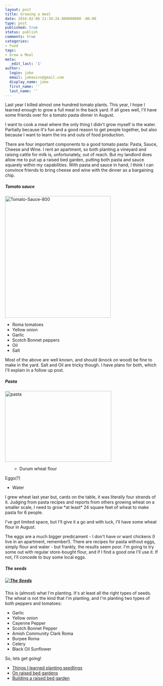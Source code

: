 ```yaml
---
layout: post
title: Growing a meal
date: 2016-02-06 21:34:24.000000000 -06:00
type: post
published: true
status: publish
comments: true
categories:
- Food
tags:
- Grow a Meal
meta:
  _edit_last: '1'
author:
  login: jake
  email: jakewins@gmail.com
  display_name: jake
  first_name: ''
  last_name: ''
---
```

<p>Last year I killed almost one hundred tomato plants. This year, I hope I learned enough to grow a full meal in the back yard. If all goes well, I'll have some friends over for a tomato pasta dinner in August.</p>
<p><!--more--></p>
<p>I want to cook a meal where the only thing I didn't grow myself is the water. Partially because it's fun and a good reason to get people together, but also because I want to learn the ins and outs of food production.</p>
<p>There are four important components to a good tomato pasta: Pasta, Sauce, Cheese and Wine. I rent an apartment, so both planting a vineyard and raising cattle for milk is, unfortunately, out of reach. But my landlord does allow me to put up a raised bed garden, putting both pasta and sauce squarely within my capabilities. With pasta and sauce in hand, I think I can convince friends to bring cheese and wine with the dinner as a bargaining chip.</p>
<h5>Tomato sauce</h5>
<p><a href="{{ site.baseurl }}/public/assets/Tomato-Sauce-800.jpg" rel="attachment wp-att-40"><img class="size-full wp-image-40 alignleft" src="{{ site.baseurl }}/public/assets/Tomato-Sauce-800.jpg" alt="Tomato-Sauce-800" width="348" height="400" /></a></p>
<ul>
<li>Roma tomatoes</li>
<li>Yellow onion</li>
<li>Garlic</li>
<li>Scotch Bonnet peppers</li>
<li>Oil</li>
<li>Salt</li>
</ul>
<p>Most of the above are well known, and should (knock on wood) be fine to make in the yard. Salt and Oil are tricky though. I have plans for both, which I'll explain in a follow up post.</p>
<h5>Pasta</h5>
<p><a href="{{ site.baseurl }}/public/assets/pasta.jpg" rel="attachment wp-att-41"><img class="size-full wp-image-41 alignright" src="{{ site.baseurl }}/public/assets/pasta.jpg" alt="pasta" width="350" height="233" /></a></p>
<ul>
<ul>
<li>Durum wheat flour</li>
</ul>
</ul>
<p>Eggs(?)</p>
<ul>
<li>Water</li>
</ul>
<p>I grew wheat last year but, cards on the table, it was literally four strands of it. Judging from pasta recipes and reports from others growing wheat on a smaller scale, I need to grow *at least* 24 square feet of wheat to make pasta for 6 people.</p>
<p>I've got limited space, but I'll give it a go and with luck, I'll have some wheat flour in August.</p>
<p>The eggs are a much bigger predicament - I don't have or want chickens (I live in an apartment, remember!). There are recipes for pasta without eggs, simply flour and water - but frankly, the results seem poor. I'm going to try some out with regular store-bought flour, and if I find a good one I'll use it. If not, I'll concede to buy some local eggs.</p>
<h5>The seeds</h5>
<h5><a href="{{ site.baseurl }}/public/assets/IMAG0773-cropped.jpg" rel="attachment wp-att-38"><img class="alignnone size-full wp-image-38" src="{{ site.baseurl }}/public/assets/IMAG0773-cropped.jpg" alt="The Seeds" /></a></h5>
<p>This is (almost) what I'm planting. It's at least all the right types of seeds. The wheat is not the kind that I'm planting, and I'm planting two types of both peppers and tomatoes:</p>
<ul>
<li>Garlic</li>
<li>Yellow onion</li>
<li>Cayenne Pepper</li>
<li>Scotch Bonnet Pepper</li>
<li>Amish Community Clark Roma</li>
<li>Burpee Roma</li>
<li>Celery</li>
<li>Black Oil Sunflower</li>
</ul>

So, lets get going!

- [Things I learned planting seedlings](http://jakewins.com/p/things-i-did-wrong-planting-seedlings/)
- [On raised bed gardens](http://jakewins.com/p/on-the-raised-bed-gardens-and-holes/)
- [Building a raised bed garden](http://jakewins.com/p/building-a-raised-bed/)
